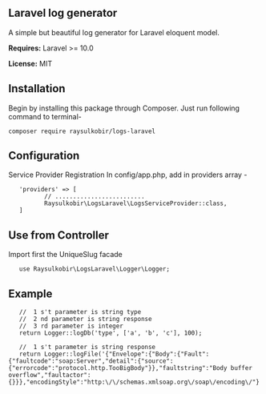 ## Laravel log generator

A simple but beautiful log generator for Laravel eloquent model.

**Requires:** Laravel >= 10.0

**License:** MIT

## Installation

Begin by installing this package through Composer. Just run following command to terminal-

    composer require raysulkobir/logs-laravel

## Configuration

Service Provider Registration In config/app.php, add in providers array -

       'providers' => [
              // .........................
              Raysulkobir\LogsLaravel\LogsServiceProvider::class,
       ]

## Use from Controller

Import first the UniqueSlug facade

       use Raysulkobir\LogsLaravel\Logger\Logger;

## Example

       //  1 s't parameter is string type
       //  2 nd parameter is string response
       //  3 rd parameter is integer
       return Logger::logDb('type', ['a', 'b', 'c'], 100);

       //  1 s't parameter is string response
       return Logger::logFile('{"Envelope":{"Body":{"Fault":{"faultcode":"soap:Server","detail":{"source":{"errorcode":"protocol.http.TooBigBody"}},"faultstring":"Body buffer overflow","faultactor":{}}},"encodingStyle":"http:\/\/schemas.xmlsoap.org\/soap\/encoding\/"}');

